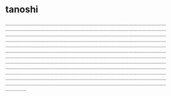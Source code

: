 # tanoshi

................................................................................................................................................................................................................................................................................................................................................................................................................................................................................................................................................................................................................................................................................................................................................................................................................................................................................................................................................................................................................................................................................................................................................................................................................................................................................................................................................................................................................................................................................................................................................................